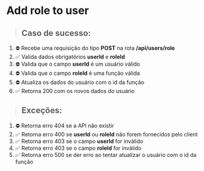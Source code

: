 # Add role to user

> ## Caso de sucesso:
01. ⛔️ Recebe uma requisição do tipo **POST** na rota **/api/users/role**
02. ✅ Valida dados obrigatórios **userId** e **roleId**
03. ⛔️ Valida que o campo **userId** é um usuário válido
04. ⛔️ Valida que o campo **roleId** é uma função válida
05. ⛔️ Atualiza os dados do usuário com o id da função
06. ✅ Retorna 200 com os novos dados do usuário

> ## Exceções:
01. ⛔️ Retorna erro 404 se a API não existir
02. ✅ Retorna erro 400 se **userId** ou **roleId** não forem fornecidos pelo client
03. ✅ Retorna erro 403 se o campo **userId** for inválido
04. ✅ Retorna erro 403 se o campo **roleId** for inválido
05. ✅ Retorna erro 500 se der erro ao tentar atualizar o usuário com o id da função
